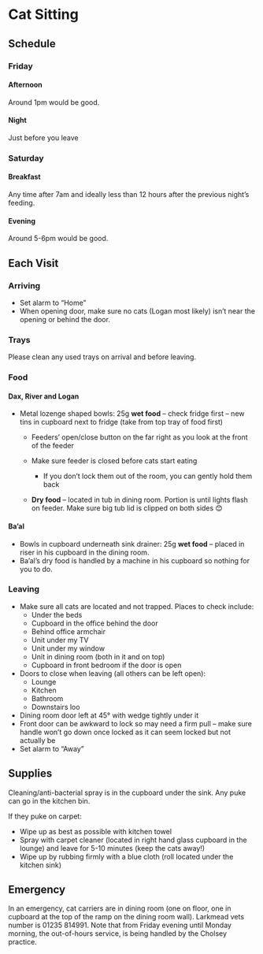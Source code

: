 # Cat Sitting

## Schedule

### Friday

#### Afternoon

Around 1pm would be good.

#### Night

Just before you leave

### Saturday

#### Breakfast

Any time after 7am and ideally less than 12 hours after the previous night’s feeding.

#### Evening

Around 5-6pm would be good.
 
## Each Visit

### Arriving

- Set alarm to “Home”
- When opening door, make sure no cats (Logan most likely) isn’t near the opening or behind the door.

### Trays

Please clean any used trays on arrival and before leaving.

### Food

#### Dax, River and Logan

- Metal lozenge shaped bowls: 25g **wet food** – check fridge first – new tins in cupboard next to fridge (take from top tray of food first)
    - Feeders’ open/close button on the far right as you look at the front of the feeder
    - Make sure feeder is closed before cats start eating
        - If you don’t lock them out of the room, you can gently hold them back

    - **Dry food** – located in tub in dining room.  Portion is until lights flash on feeder. Make sure big tub lid is clipped on both sides 😊

#### Ba’al

- Bowls in cupboard underneath sink drainer: 25g **wet food** – placed in riser in his cupboard in the dining room.
- Ba’al’s dry food is handled by a machine in his cupboard so nothing for you to do.

### Leaving

- Make sure all cats are located and not trapped.  Places to check include:
    - Under the beds
    - Cupboard in the office behind the door
    - Behind office armchair
    - Unit under my TV
    - Unit under my window
    - Unit in dining room (both in it and on top)
    - Cupboard in front bedroom if the door is open
- Doors to close when leaving (all others can be left open):
    - Lounge
    - Kitchen
    - Bathroom
    - Downstairs loo
- Dining room door left at 45° with wedge tightly under it
- Front door can be awkward to lock so may need a firm pull – make sure handle won’t go down once locked as it can seem locked but not actually be
- Set alarm to “Away”

## Supplies

Cleaning/anti-bacterial spray is in the cupboard under the sink. Any puke can go in the kitchen bin.

If they puke on carpet:

- Wipe up as best as possible with kitchen towel
- Spray with carpet cleaner (located in right hand glass cupboard in the lounge) and leave for 5-10 minutes (keep the cats away!) 
- Wipe up by rubbing firmly with a blue cloth (roll located under the kitchen sink)

## Emergency

In an emergency, cat carriers are in dining room (one on floor, one in cupboard at the top of the ramp on the dining room wall).  Larkmead vets number is 01235 814991. Note that from Friday evening until Monday morning, the out-of-hours service, is being handled by the Cholsey practice.
